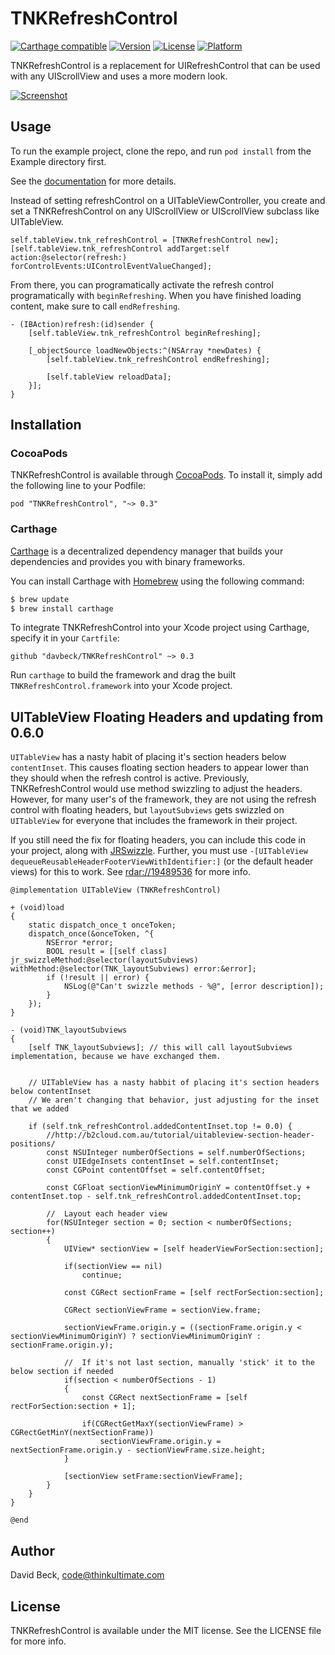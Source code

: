 # TNKRefreshControl

[![Carthage compatible](https://img.shields.io/badge/carthage-compatible-4BC51D.svg?style=flat)](https://github.com/Carthage/Carthage)
[![Version](https://img.shields.io/cocoapods/v/TNKRefreshControl.svg?style=flat)](http://cocoadocs.org/docsets/TNKRefreshControl)
[![License](https://img.shields.io/cocoapods/l/TNKRefreshControl.svg?style=flat)](http://cocoadocs.org/docsets/TNKRefreshControl)
[![Platform](https://img.shields.io/cocoapods/p/TNKRefreshControl.svg?style=flat)](http://cocoadocs.org/docsets/TNKRefreshControl)

TNKRefreshControl is a replacement for UIRefreshControl that can be used with any UIScrollView
and uses a more modern look.

[![Screenshot](http://zippy.gfycat.com/BlackandwhiteUnevenIndianspinyloach.gif)](http://cl.ly/0R1n0f2D3S3Z)

## Usage

To run the example project, clone the repo, and run `pod install` from the Example directory first.

See the [documentation](http://cocoadocs.org/docsets/TNKRefreshControl/) for more details.

Instead of setting refreshControl on a UITableViewController, you create and set a TNKRefreshControl on any UIScrollView or UIScrollView subclass like UITableView.

```objc
self.tableView.tnk_refreshControl = [TNKRefreshControl new];
[self.tableView.tnk_refreshControl addTarget:self action:@selector(refresh:) forControlEvents:UIControlEventValueChanged];
```

From there, you can programatically activate the refresh control programatically with `beginRefreshing`. When you have finished loading content, make sure to call `endRefreshing`.

```objc
- (IBAction)refresh:(id)sender {
    [self.tableView.tnk_refreshControl beginRefreshing];
    
    [_objectSource loadNewObjects:^(NSArray *newDates) {
        [self.tableView.tnk_refreshControl endRefreshing];
        
        [self.tableView reloadData];
    }];
}
```

## Installation

### CocoaPods

TNKRefreshControl is available through [CocoaPods](http://cocoapods.org). To install
it, simply add the following line to your Podfile:

    pod "TNKRefreshControl", "~> 0.3"

### Carthage

[Carthage](https://github.com/Carthage/Carthage) is a decentralized dependency manager that builds your dependencies and provides you with binary frameworks.

You can install Carthage with [Homebrew](http://brew.sh/) using the following command:

```bash
$ brew update
$ brew install carthage
```

To integrate TNKRefreshControl into your Xcode project using Carthage, specify it in your `Cartfile`:

```ogdl
github "davbeck/TNKRefreshControl" ~> 0.3
```

Run `carthage` to build the framework and drag the built `TNKRefreshControl.framework` into your Xcode project.

## UITableView Floating Headers and updating from 0.6.0

`UITableView` has a nasty habit of placing it's section headers below `contentInset`. This causes floating section headers to appear lower than they should when the refresh control is active. Previously, TNKRefreshControl would use method swizzling to adjust the headers. However, for many user's of the framework, they are not using the refresh control with floating headers, but `layoutSubviews` gets swizzled on `UITableView` for everyone that includes the framework in their project.

If you still need the fix for floating headers, you can include this code in your project, along with [JRSwizzle](https://github.com/rentzsch/jrswizzle). Further, you must use `-[UITableView dequeueReusableHeaderFooterViewWithIdentifier:]` (or the default header views) for this to work. See [rdar://19489536](http://openradar.appspot.com/radar?id=6142546598166528) for more info.

```objc
@implementation UITableView (TNKRefreshControl)

+ (void)load
{
    static dispatch_once_t onceToken;
    dispatch_once(&onceToken, ^{
        NSError *error;
        BOOL result = [[self class] jr_swizzleMethod:@selector(layoutSubviews) withMethod:@selector(TNK_layoutSubviews) error:&error];
        if (!result || error) {
            NSLog(@"Can't swizzle methods - %@", [error description]);
        }
    });
}

- (void)TNK_layoutSubviews
{
    [self TNK_layoutSubviews]; // this will call layoutSubviews implementation, because we have exchanged them.
    
    
    // UITableView has a nasty habbit of placing it's section headers below contentInset
    // We aren't changing that behavior, just adjusting for the inset that we added
    
    if (self.tnk_refreshControl.addedContentInset.top != 0.0) {
        //http://b2cloud.com.au/tutorial/uitableview-section-header-positions/
        const NSUInteger numberOfSections = self.numberOfSections;
        const UIEdgeInsets contentInset = self.contentInset;
        const CGPoint contentOffset = self.contentOffset;
        
        const CGFloat sectionViewMinimumOriginY = contentOffset.y + contentInset.top - self.tnk_refreshControl.addedContentInset.top;
        
        //	Layout each header view
        for(NSUInteger section = 0; section < numberOfSections; section++)
        {
            UIView* sectionView = [self headerViewForSection:section];
            
            if(sectionView == nil)
                continue;
            
            const CGRect sectionFrame = [self rectForSection:section];
            
            CGRect sectionViewFrame = sectionView.frame;
            
            sectionViewFrame.origin.y = ((sectionFrame.origin.y < sectionViewMinimumOriginY) ? sectionViewMinimumOriginY : sectionFrame.origin.y);
            
            //	If it's not last section, manually 'stick' it to the below section if needed
            if(section < numberOfSections - 1)
            {
                const CGRect nextSectionFrame = [self rectForSection:section + 1];
                
                if(CGRectGetMaxY(sectionViewFrame) > CGRectGetMinY(nextSectionFrame))
                    sectionViewFrame.origin.y = nextSectionFrame.origin.y - sectionViewFrame.size.height;
            }
            
            [sectionView setFrame:sectionViewFrame];
        }
    }
}

@end
```

## Author

David Beck, code@thinkultimate.com

## License

TNKRefreshControl is available under the MIT license. See the LICENSE file for more info.

